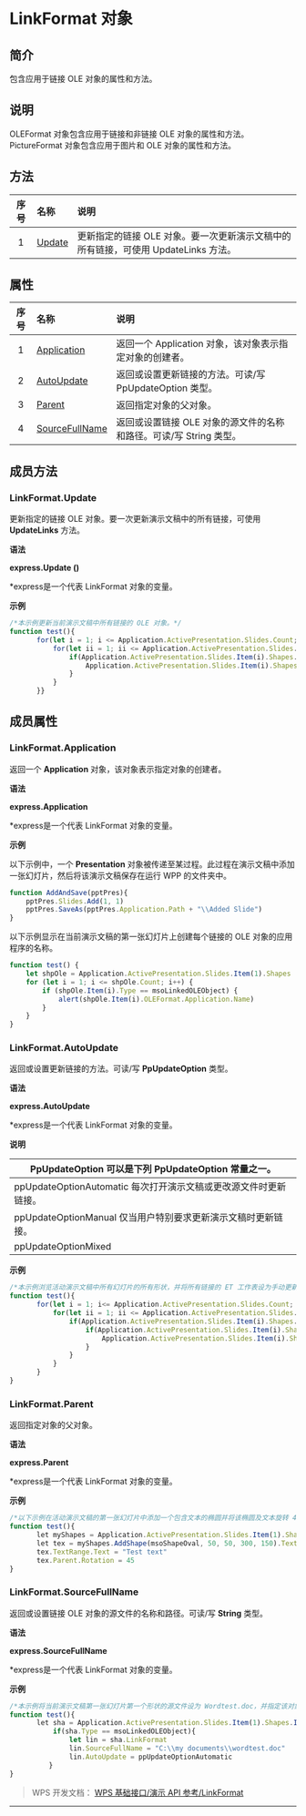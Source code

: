 # LinkFormat 对象

## 简介

包含应用于链接 OLE 对象的属性和方法。

## 说明

OLEFormat 对象包含应用于链接和非链接 OLE 对象的属性和方法。 PictureFormat 对象包含应用于图片和 OLE 对象的属性和方法。

## 方法

| 序号 | 名称                         | 说明                                                                               |
|:----:|:-----------------------------|:-----------------------------------------------------------------------------------|
|  1   | [Update](#LinkFormat.Update) | 更新指定的链接 OLE 对象。要一次更新演示文稿中的所有链接，可使用 UpdateLinks 方法。 |

## 属性

| 序号 | 名称                                         | 说明                                                               |
|:----:|:---------------------------------------------|:-------------------------------------------------------------------|
|  1   | [Application](#LinkFormat.Application)       | 返回一个 Application 对象，该对象表示指定对象的创建者。            |
|  2   | [AutoUpdate](#LinkFormat.AutoUpdate)         | 返回或设置更新链接的方法。可读/写 PpUpdateOption 类型。            |
|  3   | [Parent](#LinkFormat.Parent)                 | 返回指定对象的父对象。                                             |
|  4   | [SourceFullName](#LinkFormat.SourceFullName) | 返回或设置链接 OLE 对象的源文件的名称和路径。可读/写 String 类型。 |

## 成员方法

### LinkFormat.Update

更新指定的链接 OLE 对象。要一次更新演示文稿中的所有链接，可使用 **UpdateLinks** 方法。

**语法**

**express.Update ()**

\*express是一个代表 LinkFormat 对象的变量。

**示例**

``` JavaScript
/*本示例更新当前演示文稿中所有链接的 OLE 对象。*/
function test(){
　　　　for(let i = 1; i <= Application.ActivePresentation.Slides.Count; i++){
    　　　　for(let ii = 1; ii <= Application.ActivePresentation.Slides.Item(i).Shapes.Count; ii++){
       　　　　 if(Application.ActivePresentation.Slides.Item(i).Shapes.Item(ii).Type == msoLinkedOLEObject){
　　　　            Application.ActivePresentation.Slides.Item(i).Shapes.Item(ii).Type.LinkFormat.Update()
　　　　        }
　　　　    }
　　　　}}
```

## 成员属性

### LinkFormat.Application

返回一个 **Application** 对象，该对象表示指定对象的创建者。

**语法**

**express.Application**

\*express是一个代表 LinkFormat 对象的变量。

**示例**

以下示例中，一个 **Presentation** 对象被传递至某过程。此过程在演示文稿中添加一张幻灯片，然后将该演示文稿保存在运行 WPP 的文件夹中。

``` JavaScript
function AddAndSave(pptPres){
    pptPres.Slides.Add(1, 1)
    pptPres.SaveAs(pptPres.Application.Path + "\\Added Slide")
}
```

以下示例显示在当前演示文稿的第一张幻灯片上创建每个链接的 OLE 对象的应用程序的名称。

``` JavaScript
function test() {
    let shpOle = Application.ActivePresentation.Slides.Item(1).Shapes
    for (let i = 1; i <= shpOle.Count; i++) {
        if (shpOle.Item(i).Type == msoLinkedOLEObject) {
            alert(shpOle.Item(i).OLEFormat.Application.Name)
        }
    }
}
```

### LinkFormat.AutoUpdate

返回或设置更新链接的方法。可读/写 **PpUpdateOption** 类型。

**语法**

**express.AutoUpdate**

\*express是一个代表 LinkFormat 对象的变量。

**说明**

| PpUpdateOption 可以是下列 PpUpdateOption 常量之一。              |
|------------------------------------------------------------------|
| ppUpdateOptionAutomatic 每次打开演示文稿或更改源文件时更新链接。 |
| ppUpdateOptionManual 仅当用户特别要求更新演示文稿时更新链接。    |
| ppUpdateOptionMixed                                              |

**示例**

``` JavaScript
/*本示例浏览活动演示文稿中所有幻灯片的所有形状，并将所有链接的 ET 工作表设为手动更新。*/
function test(){
　　　　for(let i = 1; i<= Application.ActivePresentation.Slides.Count; i++){
  　　　　  for(let ii = 1; ii <= Application.ActivePresentation.Slides.Item(i).Shapes.Count; ii++){
　　　　        if(Application.ActivePresentation.Slides.Item(i).Shapes.Item(ii).Type == msoLinkedOLEObject){
　　　　            if(Application.ActivePresentation.Slides.Item(i).Shapes.Item(ii).OLEFormat.ProgID == "Excel.Sheet"){
 　　　　               Application.ActivePresentation.Slides.Item(i).Shapes.Item(ii).LinkFormat.AutoUpdate = ppUpdateOptionManual
　　　　            }
 　　　　       }
 　　　　   }
　　　　}
}
```

### LinkFormat.Parent

返回指定对象的父对象。

**语法**

**express.Parent**

\*express是一个代表 LinkFormat 对象的变量。

**示例**

``` JavaScript
/*以下示例在活动演示文稿的第一张幻灯片中添加一个包含文本的椭圆并将该椭圆及文本旋转 45 度。文本框的父对象就是包含文本的 Shape 对象。*/
function test(){
　　　　let myShapes = Application.ActivePresentation.Slides.Item(1).Shapes
　　　　let tex = myShapes.AddShape(msoShapeOval, 50, 50, 300, 150).TextFrame
　　　　tex.TextRange.Text = "Test text"
　　　　tex.Parent.Rotation = 45
}
```

### LinkFormat.SourceFullName

返回或设置链接 OLE 对象的源文件的名称和路径。可读/写 **String** 类型。

**语法**

**express.SourceFullName**

\*express是一个代表 LinkFormat 对象的变量。

**示例**

``` JavaScript
/*本示例将当前演示文稿第一张幻灯片第一个形状的源文件设为 Wordtest.doc，并指定该对象的图像自动更新。*/
function test(){
　　　　let sha = Application.ActivePresentation.Slides.Item(1).Shapes.Item(1)
   　　　　 if(sha.Type == msoLinkedOLEObject){
    　　　　    let lin = sha.LinkFormat
    　　　　    lin.SourceFullName = "C:\\my documents\\wordtest.doc"
     　　　　   lin.AutoUpdate = ppUpdateOptionAutomatic
  　　　　 }
}
```

> WPS 开发文档： [WPS 基础接口/演示 API 参考/LinkFormat](https://qn.cache.wpscdn.cn/encs/doc/office_v19/index.htm)

------------------------------------------------------------------------
